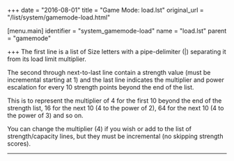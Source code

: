 +++
date = "2016-08-01"
title = "Game Mode: load.lst"
original_url = "/list/system/gamemode-load.html"

[menu.main]
    identifier = "system_gamemode-load"
    name = "load.lst"
    parent = "gamemode"
    
+++
The first line is a list of Size letters with a pipe-delimiter (|)
separating it from its load limit multiplier.

The second through next-to-last line contain a strength value (must be
incremental starting at 1) and the last line indicates the multiplier
and power escalation for every 10 strength points beyond the end of the
list.

This is to represent the multiplier of 4 for the first 10 beyond the end
of the strength list, 16 for the next 10 (4 to the power of 2), 64 for
the next 10 (4 to the power of 3) and so on.

You can change the multiplier (4) if you wish or add to the list of
strength/capacity lines, but they must be incremental (no skipping
strength scores).

------------------------------------------------------------------------

